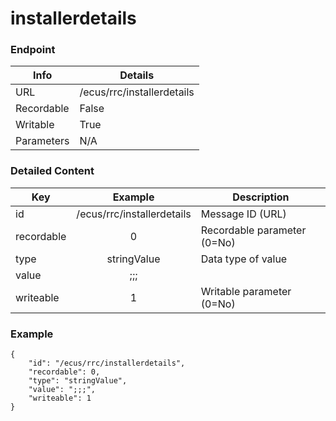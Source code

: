 # installerdetails



### Endpoint

| Info  | Details |
| ------------- | ------------- |
| URL   | /ecus/rrc/installerdetails   |
| Recordable   | False   |
| Writable   | True   |
| Parameters  | N/A  |

### Detailed Content

|  Key  | Example | Description |
| ------------- | :------: | ------------------------------ |
|  id | /ecus/rrc/installerdetails | Message ID (URL) |
|  recordable | 0 | Recordable parameter (0=No) |
|  type | stringValue | Data type of value |
|  value | ;;; |  |
|  writeable | 1 | Writable parameter (0=No) |



### Example
```
{
    "id": "/ecus/rrc/installerdetails",
    "recordable": 0,
    "type": "stringValue",
    "value": ";;;",
    "writeable": 1
}
```
